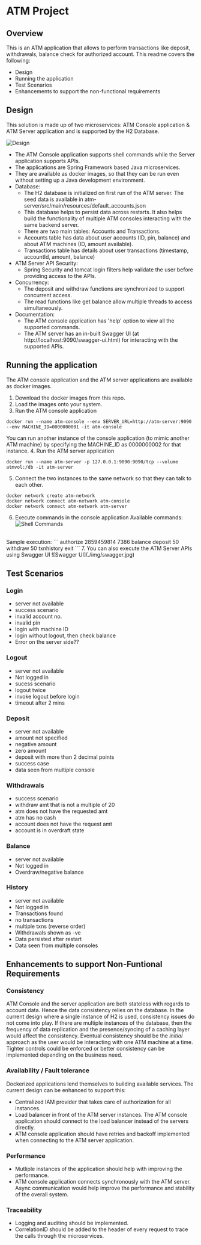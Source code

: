 # ATM Project

## Overview
This is an ATM application that allows to perform transactions like deposit, withdrawals, balance check for authorized account. This readme covers the following:
* Design
* Running the application
* Test Scenarios
* Enhancements to support the non-functional requirements

  
## Design
This solution is made up of two microservices: ATM Console application & ATM Server application and is supported by the H2 Database.

![Design](./img/design.jpg)
* The ATM Console application supports shell commands while the Server application supports APIs.
* The applications are Spring Framework based Java microservices.
* They are available as docker images, so that they can be run even without setting up a Java development environment.
* Database:
  - The H2 database is initialized on first run of the ATM server. The seed data is available in atm-server/src/main/resources/default_accounts.json
  - This database helps to persist data across restarts. It also helps build the functionality of multiple ATM consoles interacting with the same backend server.
  - There are two main tables: Accounts and Transactions. 
  - Accounts table has data about user accounts (ID, pin, balance) and about ATM machines (ID, amount available).
  - Transactions table has details about user transactions (timestamp, accountId, amount, balance)
* ATM Server API Security:
  - Spring Security and tomcat login filters help validate the user before providing access to the APIs.
* Concurrency:
  - The deposit and withdraw functions are synchronized to support concurrent access. 
  - The read functions like get balance allow multiple threads to access simultaneously.
* Documentation:
  - The ATM console application has 'help' option to view all the supported commands.
  - The ATM server has an in-built Swagger UI (at http://localhost:9090/swagger-ui.html) for interacting with the supported APIs.

## Running the application
The ATM console application and the ATM server applications are available as docker images. 
1. Download the docker images from this repo.
2. Load the images onto your system.
3. Run the ATM console application
```
docker run --name atm-console --env SERVER_URL=http://atm-server:9090 --env MACHINE_ID=0000000001 -it atm-console
```
You can run another instance of the console application (to mimic another ATM machine) by specifying the MACHINE_ID as 0000000002 for that instance.
4. Run the ATM server application
```
docker run --name atm-server -p 127.0.0.1:9090:9090/tcp --volume atmvol:/db -it atm-server
```
5. Connect the two instances to the same network so that they can talk to each other.
```
docker network create atm-network
docker network connect atm-network atm-console
docker network connect atm-network atm-server
```
6. Execute commands in the console application
Available commands:
![Shell Commands](./img/console_help.gif)
<br>
Sample execution:
```
authorize 2859459814 7386
balance
deposit 50
withdraw 50
txnhistory
exit
```
7. You can also execute the ATM Server APIs using Swagger UI
![Swagger UI](./img/swagger.jpg)

## Test Scenarios
### Login
* server not available
* success scenario
* invalid account no.
* invalid pin
* login with machine ID
* login without logout, then check balance
* Error on the server side??

### Logout
* server not available
* Not logged in
* sucess scenario
* logout twice 
* invoke logout before login
* timeout after 2 mins

### Deposit
* server not available
* amount not specified
* negative amount
* zero amount
* deposit with more than 2 decimal points
* success case
* data seen from multiple console

### Withdrawals
* success scenario
* withdraw amt that is not a multiple of 20
* atm does not have the requested amt
* atm has no cash
* account does not have the request amt
* account is in overdraft state

### Balance
* server not available
* Not logged in
* Overdraw/negative balance

### History
* server not available
* Not logged in
* Transactions found
* no transactions
* multiple txns (reverse order)
* Withdrawals shown as -ve
* Data persisted after restart
* Data seen from multiple consoles

## Enhancements to support Non-Funtional Requirements
### Consistency
ATM Console and the server application are both stateless with regards to account data. Hence the data consistency relies on the database. In the current design where a single instance of H2 is used, consistency issues do not come into play. 
If there are multiple instances of the database, then the frequency of data replication and the presence/syncing of a caching layer would affect the consistency. Eventual consistency should be the *initial* approach as the user would be interacting with one ATM machine at a time. Tighter controls could be enforced or better consistency can be implemented depending on the business need.

### Availability / Fault tolerance
Dockerized applications lend themselves to building available services. The current design can be enhanced to support this:
* Centralized IAM provider that takes care of authorization for all instances.
* Load balancer in front of the ATM server instances. The ATM console application should connect to the load balancer instead of the servers directly.
* ATM console application should have retries and backoff implemented when connecting to the ATM server application. 

### Performance
* Mutliple instances of the application should help with improving the performance.
* ATM console application connects synchronously with the ATM server. Async communication would help improve the performance and stability of the overall system.

### Traceability
* Logging and auditing should be implemented.
* CorrelationID should be added to the header of every request to trace the calls through the microservices.

